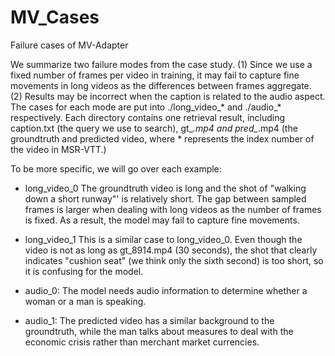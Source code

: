 # MV_Cases
Failure cases of MV-Adapter

We summarize two failure modes from the case study. (1) Since we use a fixed number of frames per video in training, it may fail to capture fine movements in long videos as the differences between frames aggregate. (2) Results may be incorrect when the caption is related to the audio aspect. The cases for each mode are put into ./long_video_* and ./audio_* respectively. Each directory contains one retrieval result, including caption.txt (the query we use to search), gt_*.mp4 and pred_*.mp4 (the groundtruth and predicted video, where * represents the index number of the video in MSR-VTT.)

To be more specific, we will go over each example:
- long_video_0
The groundtruth video is long and the shot of "walking down a short runway"' is relatively short. The gap between sampled frames is larger when dealing with long videos as the number of frames is fixed. As a result, the model may fail to capture fine movements.

- long_video_1
This is a similar case to long_video_0. Even though the video is not as long as gt_8914.mp4 (30 seconds), the shot that clearly indicates "cushion seat" (we think only the sixth second) is too short, so it is confusing for the model.

- audio_0:
The model needs audio information to determine whether a woman or a man is speaking.

- audio_1:
The predicted video has a similar background to the groundtruth, while the man talks about measures to deal with the economic crisis rather than merchant market currencies.
